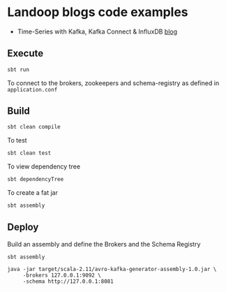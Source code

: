 # Landoop blogs code examples

- Time-Series with Kafka, Kafka Connect & InfluxDB [blog](http://www.landoop.com/blog/2016/12/kafka-influxdb/)

## Execute

```bash
sbt run
```

To connect to the brokers, zookeepers and schema-registry as defined in `application.conf`

## Build

```bash
sbt clean compile
```

To test

```bash
sbt clean test
```

To view dependency tree

```bash
sbt dependencyTree
```

To create a fat jar

```bash
sbt assembly
```

## Deploy

Build an assembly and define the Brokers and the Schema Registry

    sbt assembly

    java -jar target/scala-2.11/avro-kafka-generator-assembly-1.0.jar \
         -brokers 127.0.0.1:9092 \
         -schema http://127.0.0.1:8081
